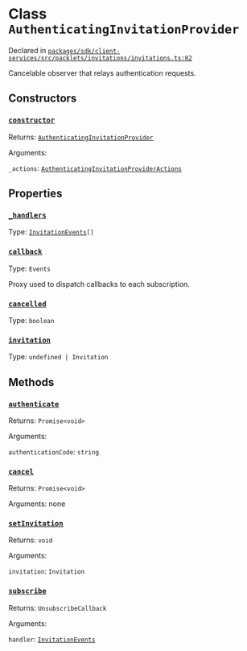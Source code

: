 # Class `AuthenticatingInvitationProvider`
Declared in [`packages/sdk/client-services/src/packlets/invitations/invitations.ts:82`](https://github.com/dxos/protocols/blob/main/packages/sdk/client-services/src/packlets/invitations/invitations.ts#L82)


Cancelable observer that relays authentication requests.

## Constructors
### [`constructor`](https://github.com/dxos/protocols/blob/main/packages/sdk/client-services/src/packlets/invitations/invitations.ts#L87)


Returns: [`AuthenticatingInvitationProvider`](/api/@dxos/client-services/classes/AuthenticatingInvitationProvider)

Arguments: 

`_actions`: [`AuthenticatingInvitationProviderActions`](/api/@dxos/client-services/interfaces/AuthenticatingInvitationProviderActions)

## Properties
### [`_handlers`]()
Type: [`InvitationEvents`](/api/@dxos/client-services/interfaces/InvitationEvents)`[]`
### [`callback`]()
Type: `Events`

Proxy used to dispatch callbacks to each subscription.
### [`cancelled`]()
Type: `boolean`
### [`invitation`](https://github.com/dxos/protocols/blob/main/packages/sdk/client-services/src/packlets/invitations/invitations.ts#L56)
Type: `undefined | Invitation`

## Methods
### [`authenticate`](https://github.com/dxos/protocols/blob/main/packages/sdk/client-services/src/packlets/invitations/invitations.ts#L93)


Returns: `Promise<void>`

Arguments: 

`authenticationCode`: `string`
### [`cancel`]()


Returns: `Promise<void>`

Arguments: none
### [`setInvitation`](https://github.com/dxos/protocols/blob/main/packages/sdk/client-services/src/packlets/invitations/invitations.ts#L60)


Returns: `void`

Arguments: 

`invitation`: `Invitation`
### [`subscribe`]()


Returns: `UnsubscribeCallback`

Arguments: 

`handler`: [`InvitationEvents`](/api/@dxos/client-services/interfaces/InvitationEvents)